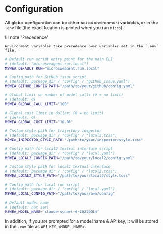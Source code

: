 # Configuration

All global configuration can be either set as environment variables, or in the `.env` file (the exact location is printed when you run `micro`).

!!! note "Precedence"

    Environment variables take precedence over variables set in the `.env` file.

```bash
# Default run script entry point for the main CLI
# (default: "microsweagent.run.local")
MSWEA_DEFAULT_RUN="microsweagent.run.local"

# Config path for GitHub issue script
# (default: package_dir / "config" / "github_issue.yaml")
MSWEA_GITHUB_CONFIG_PATH="/path/to/your/github/config.yaml"

# Global limit on number of model calls (0 = no limit)
# (default: 0)
MSWEA_GLOBAL_CALL_LIMIT="100"

# Global cost limit in dollars (0 = no limit)
# (default: 0)
MSWEA_GLOBAL_COST_LIMIT="10.00"

# Custom style path for trajectory inspector
# (default: package_dir / "config" / "local2.tcss")
MSWEA_INSPECTOR_STYLE_PATH="/path/to/your/inspector/style.tcss"

# Config path for local2 textual interface script
# (default: package_dir / "config" / "local.yaml")
MSWEA_LOCAL2_CONFIG_PATH="/path/to/your/local2/config.yaml"

# Custom style path for local2 textual interface
# (default: package_dir / "config" / "local2.tcss")
MSWEA_LOCAL2_STYLE_PATH="/path/to/your/local2/style.tcss"

# Config path for local run script
# (default: package_dir / "config" / "local.yaml")
MSWEA_LOCAL_CONFIG_PATH="/path/to/your/own/config"

# Default model name
# (default: not set)
MSWEA_MODEL_NAME="claude-sonnet-4-20250514"
```

In addition, if you are prompted for a model name & API key, it will be stored in the `.env` file
as `API_KEY_<MODEL_NAME>`.